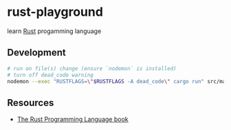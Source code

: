 # rust-playground

learn [Rust](https://www.rust-lang.org/) progamming language

## Development

```sh
# run on file(s) change (ensure `nodemon` is installed)
# turn off dead_code warning
nodemon --exec "RUSTFLAGS=\"$RUSTFLAGS -A dead_code\" cargo run" src/main.rs
```

## Resources

* [The Rust Programming Language book](https://doc.rust-lang.org/stable/book/)

